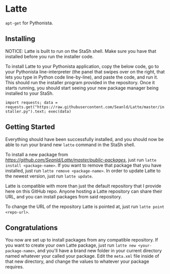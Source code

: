 # Latte

`apt-get` for Pythonista.

## Installing

NOTICE: Latte is built to run on the StaSh shell. Make sure you have that installed before you run the installer code.

To install Latte to your Pythonista application, copy the below code, go to your Pythonista line-interpreter (the panel that swipes over on the right, that lets you type in Python code line-by-line), and paste the code, and run it. This should run the installer program provided in the repository. Once it starts running, you should start seeing your new package manager being installed to your StaSh.

`import requests; data = requests.get("https://raw.githubusercontent.com/Seanld/Latte/master/installer.py").text; exec(data)`

## Getting Started

Everything should have been successfully installed, and you should now be able to run your brand new `latte` command in the StaSh shell.

To install a new package from _https://github.com/Seanld/Latte/master/public-packages_, just run `latte install <package-name>`. If you want to remove that package that you have installed, just run `latte remove <package-name>`. In order to update Latte to the newest version, just run `latte update`.

Latte is compatible with more than just the default repository that I provide here on this GitHub repo. Anyone hosting a Latte repository can share their URL, and you can install packages from said repository.

To change the URL of the repository Latte is pointed at, just run `latte point <repo-url>`. 

## Congratulations

You now are set up to install packages from any compatible repository. If you want to create your own Latte package, just run `latte new <your-package-name>`, and you'll have a brand new folder in your current directory named whatever your called your package. Edit the `meta.xml` file inside of that new directory, and change the values to whatever your package requires.
